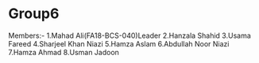 # Group6
Members:-
1.Mahad Ali(FA18-BCS-040)Leader 
2.Hanzala Shahid 
3.Usama Fareed 
4.Sharjeel Khan Niazi 
5.Hamza Aslam 
6.Abdullah Noor Niazi
7.Hamza Ahmad 
8.Usman Jadoon
